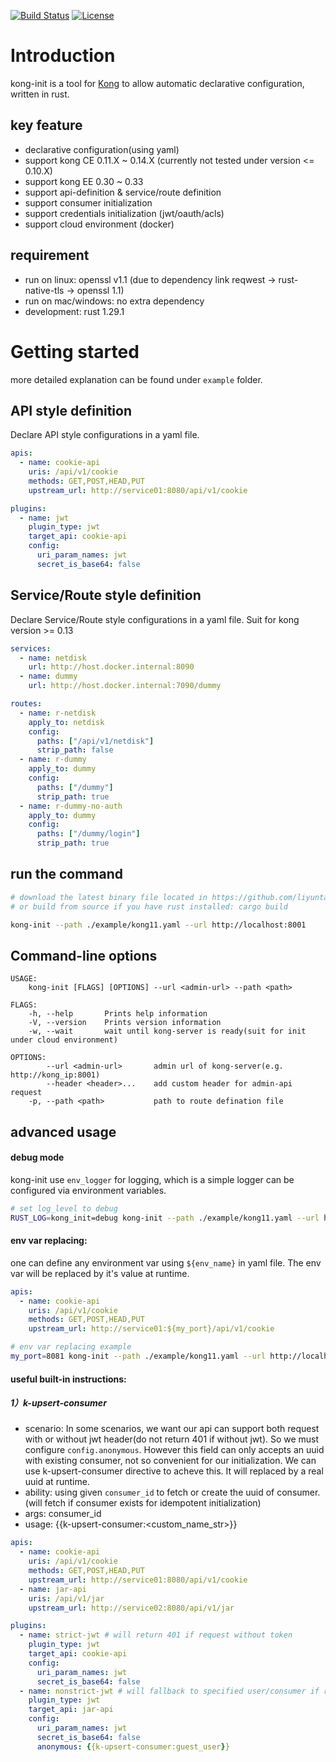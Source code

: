 [![Build Status](https://travis-ci.org/liyuntao/kong-init.svg?branch=master)](https://travis-ci.org/liyuntao/kong-init)
[![License](https://img.shields.io/badge/license-Apache%202-4EB1BA.svg)](https://www.apache.org/licenses/LICENSE-2.0.html)

# Introduction

kong-init is a tool for [Kong](https://getkong.org/) to allow automatic declarative configuration, written in rust.

## key feature

* declarative configuration(using yaml)
* support kong CE 0.11.X ~ 0.14.X (currently not tested under version <= 0.10.X)
* support kong EE 0.30 ~ 0.33
* support api-definition & service/route definition
* support consumer initialization
* support credentials initialization (jwt/oauth/acls)
* support cloud environment (docker)

## requirement

* run on linux: openssl v1.1 (due to dependency link reqwest -> rust-native-tls -> openssl 1.1)
* run on mac/windows: no extra dependency
* development: rust 1.29.1


# Getting started

more detailed explanation can be found under `example` folder.

## API style definition

Declare API style configurations in a yaml file. 
```yaml
apis:
  - name: cookie-api
    uris: /api/v1/cookie
    methods: GET,POST,HEAD,PUT
    upstream_url: http://service01:8080/api/v1/cookie

plugins:
  - name: jwt
    plugin_type: jwt
    target_api: cookie-api
    config:
      uri_param_names: jwt
      secret_is_base64: false

```


## Service/Route style definition

Declare Service/Route style configurations in a yaml file. Suit for kong version >= 0.13
```yaml
services:
  - name: netdisk
    url: http://host.docker.internal:8090
  - name: dummy
    url: http://host.docker.internal:7090/dummy

routes:
  - name: r-netdisk
    apply_to: netdisk
    config:
      paths: ["/api/v1/netdisk"]
      strip_path: false
  - name: r-dummy
    apply_to: dummy
    config:
      paths: ["/dummy"]
      strip_path: true
  - name: r-dummy-no-auth
    apply_to: dummy
    config:
      paths: ["/dummy/login"]
      strip_path: true
```

## run the command

```bash
# download the latest binary file located in https://github.com/liyuntao/kong-init/releases
# or build from source if you have rust installed: cargo build

kong-init --path ./example/kong11.yaml --url http://localhost:8001
```

## Command-line options

```
USAGE:
    kong-init [FLAGS] [OPTIONS] --url <admin-url> --path <path>

FLAGS:
    -h, --help       Prints help information
    -V, --version    Prints version information
    -w, --wait       wait until kong-server is ready(suit for init under cloud environment)

OPTIONS:
        --url <admin-url>       admin url of kong-server(e.g. http://kong_ip:8001)
        --header <header>...    add custom header for admin-api request
    -p, --path <path>           path to route defination file
```

## advanced usage

#### debug mode

kong-init use `env_logger` for logging, which is a simple logger can be configured via environment variables.
```bash
# set log_level to debug
RUST_LOG=kong_init=debug kong-init --path ./example/kong11.yaml --url http://localhost:8001
```

#### env var replacing:

one can define any environment var using `${env_name}` in yaml file. The env var will be replaced by it's value at runtime.
```yaml
apis:
  - name: cookie-api
    uris: /api/v1/cookie
    methods: GET,POST,HEAD,PUT
    upstream_url: http://service01:${my_port}/api/v1/cookie
```

```bash
# env var replacing example
my_port=8081 kong-init --path ./example/kong11.yaml --url http://localhost:8001
```


#### useful built-in instructions:

##### 1）k-upsert-consumer
* scenario: In some scenarios, we want our api can support both request with or without jwt header(do not return 401 if without jwt). 
So we must configure `config.anonymous`. However this field can only accepts an uuid with existing consumer, not so convenient for our initialization.
We can use k-upsert-consumer directive to acheve this. It will replaced by a real uuid at runtime.
* ability: using given `consumer_id` to fetch or create the uuid of consumer. (will fetch if consumer exists for idempotent initialization)
* args: consumer_id 
* usage: {{k-upsert-consumer:<custom_name_str>}}

```yaml
apis:
  - name: cookie-api
    uris: /api/v1/cookie
    methods: GET,POST,HEAD,PUT
    upstream_url: http://service01:8080/api/v1/cookie
  - name: jar-api
    uris: /api/v1/jar
    upstream_url: http://service02:8080/api/v1/jar

plugins:
  - name: strict-jwt # will return 401 if request without token
    plugin_type: jwt
    target_api: cookie-api
    config:
      uri_param_names: jwt
      secret_is_base64: false
  - name: nonstrict-jwt # will fallback to specified user/consumer if request without token
    plugin_type: jwt
    target_api: jar-api
    config:
      uri_param_names: jwt
      secret_is_base64: false
      anonymous: {{k-upsert-consumer:guest_user}}
```